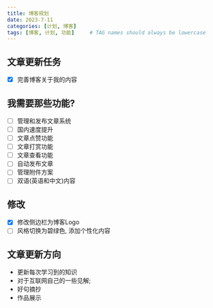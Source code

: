 ```yaml
---
title: 博客规划
date: 2023-7-11
categories: [计划, 博客]
tags: [博客, 计划, 功能]     # TAG names should always be lowercase
---
```


## 文章更新任务
- [x] 完善博客关于我的内容

## 我需要那些功能?
- [ ] 管理和发布文章系统 
- [ ] 国内速度提升
- [ ] 文章点赞功能
- [ ] 文章打赏功能
- [ ] 文章查看功能
- [ ] 自动发布文章
- [ ] 管理附件方案
- [ ] 双语(英语和中文)内容
<!-- - [ ] 自定义域名 -->
<!-- - [ ] 部署到自己的服务器中 -->

## 修改
- [x] 修改侧边栏为博客Logo
- [ ] 风格切换为碧绿色, 添加个性化内容

## 文章更新方向
- 更新每次学习到的知识
- 对于互联网自己的一些见解;
- 好句摘抄
- 作品展示

<!-- ## 文章学习 -->
<!-- - 学习阮一峰的文笔 -->